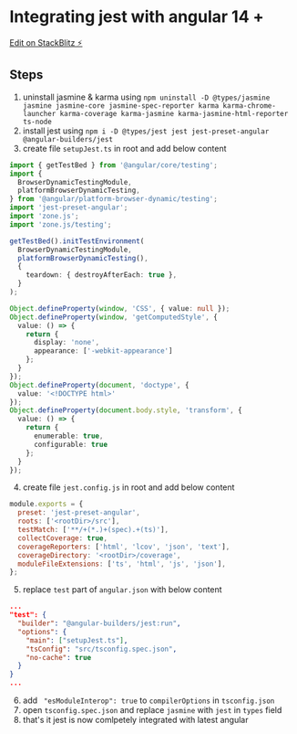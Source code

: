 # Integrating jest with angular 14 +

[Edit on StackBlitz ⚡️](https://stackblitz.com/edit/node-wvshji)

## Steps

1. uninstall jasmine & karma using `npm uninstall -D @types/jasmine jasmine jasmine-core jasmine-spec-reporter karma karma-chrome-launcher karma-coverage karma-jasmine karma-jasmine-html-reporter ts-node`
2. install jest using `npm i -D @types/jest jest jest-preset-angular @angular-builders/jest`
3. create file `setupJest.ts` in root and add below content

```typescript
import { getTestBed } from '@angular/core/testing';
import {
  BrowserDynamicTestingModule,
  platformBrowserDynamicTesting,
} from '@angular/platform-browser-dynamic/testing';
import 'jest-preset-angular';
import 'zone.js';
import 'zone.js/testing';

getTestBed().initTestEnvironment(
  BrowserDynamicTestingModule,
  platformBrowserDynamicTesting(),
  {
    teardown: { destroyAfterEach: true },
  }
);

Object.defineProperty(window, 'CSS', { value: null });
Object.defineProperty(window, 'getComputedStyle', {
  value: () => {
    return {
      display: 'none',
      appearance: ['-webkit-appearance']
    };
  }
});
Object.defineProperty(document, 'doctype', {
  value: '<!DOCTYPE html>'
});
Object.defineProperty(document.body.style, 'transform', {
  value: () => {
    return {
      enumerable: true,
      configurable: true
    };
  }
});

```

4. create file `jest.config.js` in root and add below content

```javascript
module.exports = {
  preset: 'jest-preset-angular',
  roots: ['<rootDir>/src'],
  testMatch: ['**/+(*.)+(spec).+(ts)'],
  collectCoverage: true,
  coverageReporters: ['html', 'lcov', 'json', 'text'],
  coverageDirectory: '<rootDir>/coverage',
  moduleFileExtensions: ['ts', 'html', 'js', 'json'],
};
```

5. replace `test` part of `angular.json` with below content

```json
...
"test": {
  "builder": "@angular-builders/jest:run",
  "options": {
    "main": ["setupJest.ts"],
    "tsConfig": "src/tsconfig.spec.json",
    "no-cache": true
  }
}
...
```

6. add ` "esModuleInterop": true` to `compilerOptions` in `tsconfig.json`
7. open `tsconfig.spec.json` and replace `jasmine` with `jest` in `types` field
8. that's it jest is now comlpetely integrated with latest angular
